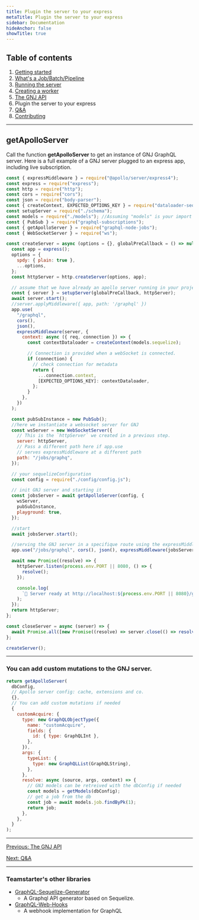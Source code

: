 ```yaml
---
title: Plugin the server to your express
metaTitle: Plugin the server to your express
sidebar: Documentation
hideAnchor: false
showTitle: true
---
```


## Table of contents

1. [Getting started](index.md)
2. [What's a Job/Batch/Pipeline](02_Whats_a_Job_Batch_Pipeline.md)
3. [Running the server](03_Running_the_server.md)
4. [Creating a worker](04_Creating_a_worker.md)
5. [The GNJ API](05_The_GNJ_API.md)
6. Plugin the server to your express
7. [Q&A](07_QA.md)
8. [Contributing](08_Contributing.md)

---

## getApolloServer

Call the function **getApolloServer** to get an instance of GNJ GraphQL server.
Here is a full example of a GNJ server plugged to an express app, including live subscription.

```javascript
const { expressMiddleware } = require("@apollo/server/express4");
const express = require("express");
const http = require("http");
const cors = require("cors");
const json = require("body-parser");
const { createContext, EXPECTED_OPTIONS_KEY } = require("dataloader-sequelize");
const setupServer = require("./schema");
const models = require("./models"); //Assuming "models" is your import of the Sequelize models folder, initialized by Sequelize-Cli
const { PubSub } = require("graphql-subscriptions");
const { getApolloServer } = require("graphql-node-jobs");
const { WebSocketServer } = require("ws");

const createServer = async (options = {}, globalPreCallback = () => null) => {
  const app = express();
  options = {
    spdy: { plain: true },
    ...options,
  };
  const httpServer = http.createServer(options, app);

  // assume that we have already an apollo server running in your project
  const { server } = setupServer(globalPreCallback, httpServer);
  await server.start();
  //server.applyMiddleware({ app, path: '/graphql' })
  app.use(
    "/graphql",
    cors(),
    json(),
    expressMiddleware(server, {
      context: async ({ req, connection }) => {
        const contextDataloader = createContext(models.sequelize);

        // Connection is provided when a webSocket is connected.
        if (connection) {
          // check connection for metadata
          return {
            ...connection.context,
            [EXPECTED_OPTIONS_KEY]: contextDataloader,
          };
        }
      },
    })
  );

  const pubSubInstance = new PubSub();
  //here we instantiate a websocket server for GNJ
  const wsServer = new WebSocketServer({
    // This is the `httpServer` we created in a previous step.
    server: httpServer,
    // Pass a different path here if app.use
    // serves expressMiddleware at a different path
    path: "/jobs/graphq",
  });

  // your sequelizeConfiguration
  const config = require("./config/config.js");

  // init GNJ server and starting it
  const jobsServer = await getApolloServer(config, {
    wsServer,
    pubSubInstance,
    playground: true,
  });

  //start
  await jobsServer.start();

  //serving the GNJ server in a specifique route using the expressMiddleware
  app.use("/jobs/graphql", cors(), json(), expressMiddleware(jobsServer, {}));

  await new Promise((resolve) => {
    httpServer.listen(process.env.PORT || 8080, () => {
      resolve();
    });

    console.log(
      `🚀 Server ready at http://localhost:${process.env.PORT || 8080}/graphql`
    );
  });
  return httpServer;
};

const closeServer = async (server) => {
  await Promise.all([new Promise((resolve) => server.close(() => resolve()))]);
};

createServer();
```

---

### You can add custom mutations to the GNJ server.

```javascript
return getApolloServer(
  dbConfig,
  // Apollo server config: cache, extensions and co.
  {},
  // You can add custom mutations if needed
  {
    customAcquire: {
      type: new GraphQLObjectType({
        name: "customAcquire",
        fields: {
          id: { type: GraphQLInt },
        },
      }),
      args: {
        typeList: {
          type: new GraphQLList(GraphQLString),
        },
      },
      resolve: async (source, args, context) => {
        // GNJ models can be retreived with the dbConfig if needed
        const models = getModels(dbConfig);
        // get a job from the db
        const job = await models.job.findByPk(1);
        return job;
      },
    },
  }
);
```

---

[Previous: The GNJ API](05_The_GNJ_API.md)

[Next: Q&A](07_QA.md)

---

### Teamstarter's other libraries

- [GraphQL-Sequelize-Generator](https://teamstarter.github.io/gsg-documentation/)
  - A Graphql API generator based on Sequelize.
- [GraphQL-Web-Hooks](https://teamstarter.github.io/gwh-documentation/)
  - A webhook implementation for GraphQL
